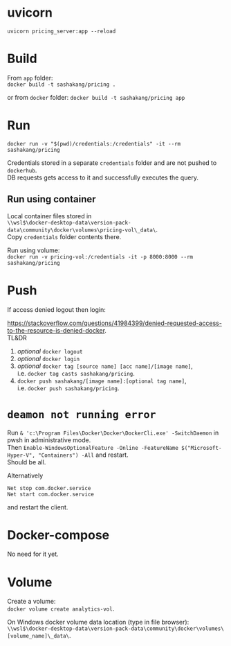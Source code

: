 # uvicorn
`uvicorn pricing_server:app --reload`

# Build

From `app` folder:  
`docker build -t sashakang/pricing .`  

or from `docker` folder:
`docker build -t sashakang/pricing app`

# Run

`docker run -v "$(pwd)/credentials:/credentials" -it --rm sashakang/pricing`

Credentials stored in a separate `credentials` folder and are not pushed to `dockerhub`.   
DB requests gets access to it and successfully executes the query.

## Run using container

Local container files stored in  
`\\wsl$\docker-desktop-data\version-pack-data\community\docker\volumes\pricing-vol\_data\`.  
Copy `credentials` folder contents there.

Run using volume:  
`docker run -v pricing-vol:/credentials -it -p 8000:8000 --rm sashakang/pricing`

# Push

If access denied logout then login:

https://stackoverflow.com/questions/41984399/denied-requested-access-to-the-resource-is-denied-docker.  
TL&DR  
1. *optional* `docker logout`
2. *optional* `docker login`
3. *optional* `docker tag [source name] [acc name]/[image name]`,  
	i.e. `docker tag casts sashakang/pricing`.
4. `docker push sashakang/[image name]:[optional tag name]`,  
   i.e. `docker push sashakang/pricing`.

# `deamon not running error`

Run `& 'c:\Program Files\Docker\Docker\DockerCli.exe' -SwitchDaemon` in pwsh in administrative mode.  
Then `Enable-WindowsOptionalFeature -Online -FeatureName $("Microsoft-Hyper-V", "Containers") -All` and restart.  
Should be all.

Alternatively  
```
Net stop com.docker.service
Net start com.docker.service
```  
and restart the client.

# Docker-compose  

No need for it yet.

# Volume

Create a volume:  
`docker volume create analytics-vol`.

On Windows docker volume data location (type in file browser):  
`\\wsl$\docker-desktop-data\version-pack-data\community\docker\volumes\[volume_name]\_data\`.